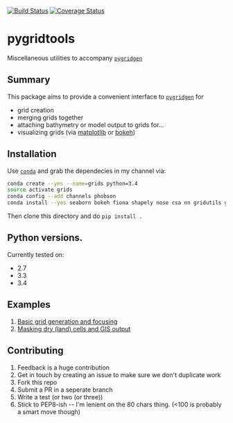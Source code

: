 [![Build Status](https://travis-ci.org/phobson/pygridtools.svg?branch=master)](https://travis-ci.org/phobson/pygridtools)
[![Coverage Status](https://coveralls.io/repos/phobson/pygridtools/badge.svg)](https://coveralls.io/r/phobson/pygridtools)

# pygridtools
Miscellaneous utilities to accompany [`pygridgen`](https://github.com/hetland/pygridgen)

## Summary
This package aims to provide a convenient interface to
[`pygridgen`](https://github.com/hetland/pygridgen) for
  + grid creation
  + merging grids together
  + attaching bathymetry or model output to grids for...
  + visualizing grids (via [matplotlib](www.matplotlib.org) or
    [bokeh](http://bokeh.pydata.org/en/latest/))

## Installation
Use [`conda`](http://conda.pydata.org/) and grab the dependecies
in my channel via:

```bash
conda create --yes --name=grids python=3.4
source activate grids
conda config --add channels phobson
conda install --yes seaborn bokeh fiona shapely nose csa nn gridutils gridgen pygridgen
```

Then clone this directory and do `pip install .`

## Python versions.
Currently tested on:
  - 2.7
  - 3.3
  - 3.4

## Examples
  1. [Basic grid generation and focusing](http://nbviewer.ipython.org/github/phobson/pygridtools/blob/master/examples/1%20-%20Gridgen%20Basics.ipynb)
  2. [Masking dry (land) cells and GIS output](http://nbviewer.ipython.org/github/phobson/pygridtools/blob/master/examples/2%20-%20Shapefiles%20and%20masking%20cells.ipynb)


## Contributing
  1. Feedback is a huge contribution
  2. Get in touch by creating an issue to make sure we
     don't duplicate work
  3. Fork this repo
  4. Submit a PR in a seperate branch
  5. Write a test (or two (or three))
  6. Stick to PEP8-ish -- I'm lenient on the 80 chars thing.
     (<100 is probably a smart move though)

